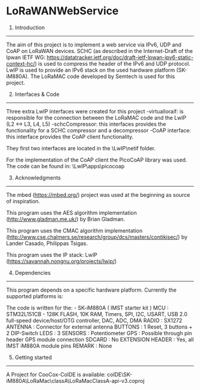 # LoRaWANWebService

1. Introduction
----------------

The aim of this project is to implement a web service via IPv6, UDP and CoAP on LoRaWAN devices. SCHC (as described in the Internet-Draft of the lpwan IETF WG: https://datatracker.ietf.org/doc/draft-ietf-lpwan-ipv6-static-context-hc/) is used to compress the header of the IPv6 and UDP protocol. LwIP is used to provide an IPv6 stack on the used hardware platform (SK-iM880A). The LoRaMAC code developed by Semtech is used for this project.

2. Interfaces & Code
----------------
Three extra LwIP interfaces were created for this project
-virtualloraif: is responsible for the connection between the LoRaMAC code and the LwIP (L2 <-> L3, L4, L5)
-schcCompressor: this interfaces provides the functionality for a SCHC compressor and a decompressor
-CoAP interface: this interface provides the CoAP client functionality.

They first two interfaces are located in the \LwIP\netif folder.

For the implementation of the CoAP client the PicoCoAP library was used. 
The code can be found in: \LwIP\apps\picocoap

3. Acknowledgments
-------------------
The mbed (https://mbed.org/) project was used at the beginning as source of
inspiration.

This program uses the AES algorithm implementation (http://www.gladman.me.uk/)
by Brian Gladman.

This program uses the CMAC algorithm implementation
(http://www.cse.chalmers.se/research/group/dcs/masters/contikisec/) by
Lander Casado, Philippas Tsigas.

This program uses the IP stack: LwIP
(https://savannah.nongnu.org/projects/lwip/)

4. Dependencies
----------------
This program depends on a specific hardware platform. Currently the supported platforms is:

The code is written for the:
    - SK-iM880A ( IMST starter kit )
        MCU     : STM32L151CB - 128K FLASH, 10K RAM, Timers, SPI, I2C,
                                USART,
                                USB 2.0 full-speed device/host/OTG controller,
                                DAC, ADC, DMA
        RADIO   : SX1272
        ANTENNA : Connector for external antenna
        BUTTONS : 1 Reset, 3 buttons + 2 DIP-Switch
        LEDS    : 3
        SENSORS : Potentiometer
        GPS     : Possible through pin header GPS module connection
        SDCARD  : No
        EXTENSION HEADER : Yes, all IMST iM880A module pins
        REMARK  : None
        
    
5. Getting started
---------
A Project for CooCox-CoIDE is available: coIDE\SK-iM880A\LoRaMac\classA\LoRaMacClassA-api-v3.coproj



